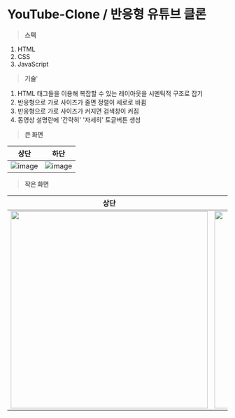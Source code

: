 # YouTube-Clone / 반응형 유튜브 클론
> **스택**
1. HTML
2. CSS
3. JavaScript

> **기술**'
1. HTML 태그들을 이용해 복잡할 수 있는 레이아웃을 시멘틱적 구조로 잡기
2. 반응형으로 가로 사이즈가 줄면 정렬이 세로로 바뀜
3. 반응형으로 가로 사이즈가 커지면 검색창이 커짐
4. 동영상 설명란에 '간략히' '자세히' 토글버튼 생성

> **큰 화면**

|상단|하단|
|--|--|
|![image](https://user-images.githubusercontent.com/68316994/173474731-35400293-28ec-489a-966e-1e23dfa97b3c.png)|![image](https://user-images.githubusercontent.com/68316994/173475017-c253edb5-35fc-4a5c-a2eb-510df80e2f59.png)|

> **작은 화면**

|상단|하단|
|--|--|
|<img src="https://user-images.githubusercontent.com/68316994/173475424-498054f3-c562-476b-8610-01039aef46c9.png" height="450">|<img src="https://user-images.githubusercontent.com/68316994/173475572-171f6ed8-8f47-4c36-8a78-1f989bbcd12d.png" height="450">|
